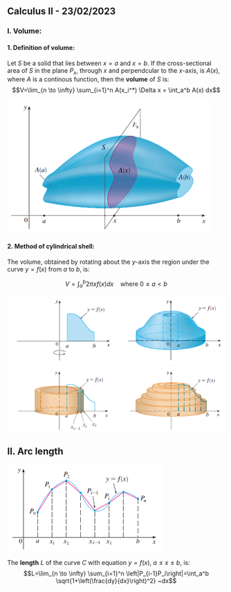 ## Calculus II - 23/02/2023

### I. Volume:

#### 1. Definition of volume:

Let $S$ be a solid that lies between $x=a$ and $x=b$. If the cross-sectional area of $S$ in the plane $P_x$, through $x$ and perpendcular to the $x$-axis, is $A(x)$, where $A$ is a continous function, then the **volume** of $S$ is:
$$V=\lim_{n \to \infty} \sum_{i=1}^n A(x_i^*) \Delta x = \int_a^b A(x) dx$$

![](fig1.png)

#### 2. Method of cylindrical shell:

The volume, obtained by rotating about the $y$-axis the region under the curve $y=f(x)$ from $a$ to $b$, is:

$$V=\int_a^b 2\pi xf(x) dx~~~~\text{where $0 \leq a < b$}$$

![](fig2.png)
![](fig3.png)

## II. Arc length

![](fig4.png)

The **length** $L$ of the curve $C$ with equation $y=f(x)$, $a \leq x \leq b$, is:
$$L=\lim_{n \to \infty} \sum_{i=1}^n \left|P_{i-1}P_i\right|=\int_a^b \sqrt{1+\left(\frac{dy}{dx}\right)^2} ~dx$$
